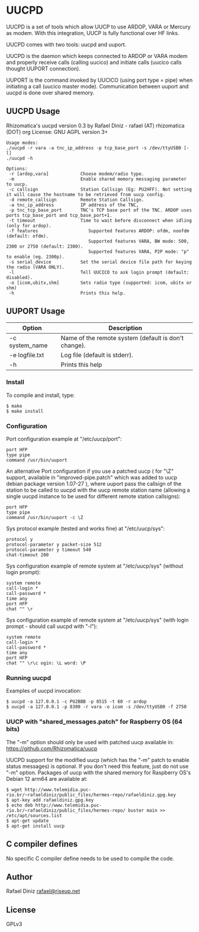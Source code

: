 # UUCPD

UUCPD is a set of tools which allow UUCP to use ARDOP, VARA or Mercury as modem. With
this integration, UUCP is fully functional over HF links.

UUCPD comes with two tools: uucpd and uuport.

UUCPD is the daemon which keeps connected to ARDOP or VARA modem and properly
 receive calls (calling uucico) and initiate calls (uucico calls thought
 UUPORT connection).

UUPORT is the command invoked by UUCICO (using port type = pipe) when
initiating a call (uucico master mode). Communication between uuport and uucpd is done over shared memory.

## UUCPD Usage

Rhizomatica's uucpd version 0.3 by Rafael Diniz -  rafael (AT) rhizomatica (DOT) org
License: GNU AGPL version 3+
```
Usage modes: 
./uucpd -r vara -a tnc_ip_address -p tcp_base_port -s /dev/ttyUSB0 [-l]
./uucpd -h

Options:
 -r [ardop,vara]            Choose modem/radio type.
 -m                         Enable shared memory messaging parameter to uucp.
 -c callsign                Station Callsign (Eg: PU2HFF). Not setting it will cause the hostname to be retrieved from uucp config.
 -d remote_callsign         Remote Station Callsign.
 -a tnc_ip_address          IP address of the TNC,
 -p tnc_tcp_base_port       TNC's TCP base port of the TNC. ARDOP uses ports tcp_base_port and tcp_base_port+1.
 -t timeout                 Time to wait before disconnect when idling (only for ardop).
 -f features                   Supported features ARDOP: ofdm, noofdm (default: ofdm).
                               Supported features VARA, BW mode: 500, 2300 or 2750 (default: 2300).
                               Supported features VARA, P2P mode: "p" to enable (eg. 2300p).
 -s serial_device           Set the serial device file path for keying the radio (VARA ONLY).
 -l                         Tell UUCICO to ask login prompt (default: disabled).
 -o [icom,ubitx,shm]        Sets radio type (supported: icom, ubitx or shm)
 -h                         Prints this help.
```

## UUPORT Usage

| Option | Description |
| --- | --- |
| -c system_name | Name of the remote system (default is don't change). |
| -e logfile.txt | Log file (default is stderr). |
| -h | Prints this help |

### Install

To compile and install, type:

    $ make
    $ make install

### Configuration

Port configuration example at "/etc/uucp/port":

    port HFP
    type pipe
    command /usr/bin/uuport

An alternative Port configuration if you use a patched uucp ( for "\Z"
support, available in "improved-pipe.patch" which was added to uucp debian 
package version 1.07-27 ), where uuport pass
the callsign of the station to be called to uucpd with the uucp remote
station name (allowing a single uucpd instance to be used for different
remote station callsigns):

    port HFP
    type pipe
    command /usr/bin/uuport -c \Z

Sys protocol example (tested and works fine) at "/etc/uucp/sys":

    protocol y
    protocol-parameter y packet-size 512
    protocol-parameter y timeout 540
    chat-timeout 200

Sys configuration example of remote system at "/etc/uucp/sys" (without login prompt):

    system remote
    call-login *
    call-password *
    time any
    port HFP
    chat "" \r

 Sys configuration example of remote system at "/etc/uucp/sys" (with login prompt - should call uucpd with "-l"):

    system remote
    call-login *
    call-password *
    time any
    port HFP
    chat "" \r\c ogin: \L word: \P

### Running uucpd

Examples of uucpd invocation:

    $ uucpd -a 127.0.0.1 -c PU2BBB -p 8515 -t 60 -r ardop
    $ uucpd -a 127.0.0.1 -p 8300 -r vara -o icom -s /dev/ttyUSB0 -f 2750

### UUCP with "shared_messages.patch" for Raspberry OS (64 bits)

The "-m" option should only be used with patched uucp available in:
https://github.com/Rhizomatica/uucp

UUCPD support for the modified uucp (which has the "-m" patch to enable status messages) is optional. If you don't need this feature, just do not use "-m" option.
Packages of uucp with the shared memory for Raspberry OS's Debian 12 arm64 are available at:

    $ wget http://www.telemidia.puc-rio.br/~rafaeldiniz/public_files/hermes-repo/rafaeldiniz.gpg.key
    $ apt-key add rafaeldiniz.gpg.key
    $ echo deb http://www.telemidia.puc-rio.br/~rafaeldiniz/public_files/hermes-repo/ buster main >> /etc/apt/sources.list
    $ apt-get update
    $ apt-get install uucp

## C compiler defines

No specific C compiler define needs to be used to compile the code.

## Author

Rafael Diniz <rafael@riseup.net>

## License

GPLv3
